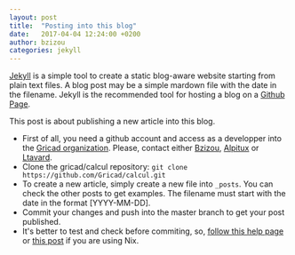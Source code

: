 ```yaml
---
layout: post
title:  "Posting into this blog"
date:   2017-04-04 12:24:00 +0200
author: bzizou
categories: jekyll
---
```


[Jekyll][jekyll] is a simple tool to create a static blog-aware website starting from plain text files. A blog post may be a simple mardown file with the date in the filename. Jekyll is the recommended tool for hosting a blog on a [Github Page][github-pages]. 

This post is about publishing a new article into this blog.

* First of all, you need a github account and access as a developper into the [Gricad organization][gricad-org]. Please, contact either [Bzizou][bzizou], [Alpitux][alpitux] or [Ltavard][ltavard].
* Clone the gricad/calcul repository:
`git clone https://github.com/Gricad/calcul.git`
* To create a new article, simply create a new file into `_posts`. You can check the other posts to get examples. The filename must start with the date in the format [YYYY-MM-DD].
* Commit your changes and push into the master branch to get your post published.
* It's better to test and check before commiting, so, [follow this help page][testing_localy] or [this post][testing_localy_nix] if you are using Nix.

[jekyll]: https://jekyllrb.com/
[github-pages]: https://pages.github.com/
[gricad-org]: https://github.com/Gricad
[bzizou]: https://github.com/orgs/Gricad/people/bzizou
[alpitux]: https://github.com/orgs/Gricad/people/alpitux
[ltavard]: https://github.com/orgs/Gricad/people/ltavard
[testing_localy]: https://help.github.com/articles/setting-up-your-github-pages-site-locally-with-jekyll
[testing_localy_nix]: https://gricad.github.io/calcul/jekyll/nix/2017/04/04/setting-up-github-pages-site-locally-with-jekyll-under-nix.html
